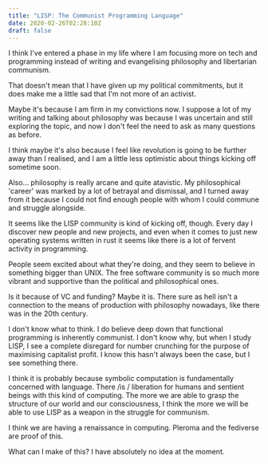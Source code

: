 ```yaml
---
title: "LISP: The Communist Programming Language"
date: 2020-02-26T02:28:10Z
draft: false
---
```


I think I've entered a phase in my life where I am focusing more on tech and 
programming instead of writing and evangelising philosophy and libertarian 
communism.

That doesn't mean that I have given up my political commitments, but it does 
make me a little sad that I'm not more of an activist.

Maybe it's because I am firm in my convictions now. I suppose a lot of my 
writing and talking about philosophy was because I was uncertain and still 
exploring the topic, and now I don't feel the need to ask as many questions as 
before.

I think maybe it's also because I feel like revolution is going to be further 
away than I realised, and I am a little less optimistic about things kicking off 
sometime soon.

Also... philosophy is really arcane and quite atavistic. My philosophical 
'career' was marked by a lot of betrayal and dismissal, and I turned away from 
it because I could not find enough people with whom I could commune and struggle 
alongside.

It seems like the LISP community is kind of kicking off, though. Every day I 
discover new people and new projects, and even when it comes to just new 
operating systems written in rust it seems like there is a lot of fervent 
activity in programming.

People seem excited about what they're doing, and they seem to believe in 
something bigger than UNIX. The free software community is so much more vibrant 
and supportive than the political and philosophical ones.

Is it because of VC and funding? Maybe it is. There sure as hell isn't a 
connection to the means of production with philosophy nowadays, like there was 
in the 20th century.

I don't know what to think. I do believe deep down that functional programming 
is inherently communist. I don't know why, but when I study LISP, I see a 
complete disregard for number crunching for the purpose of maximising capitalist 
profit. I know this hasn't always been the case, but I see something there.

I think it is probably because symbolic computation is fundamentally concerned 
with language. There /is / liberation for humans and sentient beings with this 
kind of computing. The more we are able to grasp the structure of our world and 
our consciousness, I think the more we will be able to use LISP as a weapon in 
the struggle for communism.

I think we are having a renaissance in computing. Pleroma and the fediverse are 
proof of this.

What can I make of this? I have absolutely no idea at the moment.
